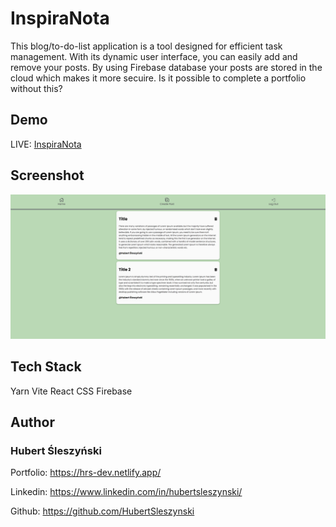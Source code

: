 # InspiraNota

This blog/to-do-list application is a tool designed for efficient task management. With its dynamic user interface, you can easily add and remove your posts. By using Firebase database your posts are stored in the cloud which makes it more secuire. Is it possible to complete a portfolio without this?

## Demo

LIVE: [InspiraNota](https://blog-website-69054.web.app/)

## Screenshot

<img src="src/assets/blog-website-69054.web.app_(2).png" width="600">

## Tech Stack

Yarn Vite React CSS Firebase

## Author

### Hubert Śleszyński

Portfolio: https://hrs-dev.netlify.app/

Linkedin: https://www.linkedin.com/in/hubertsleszynski/

Github: https://github.com/HubertSleszynski
